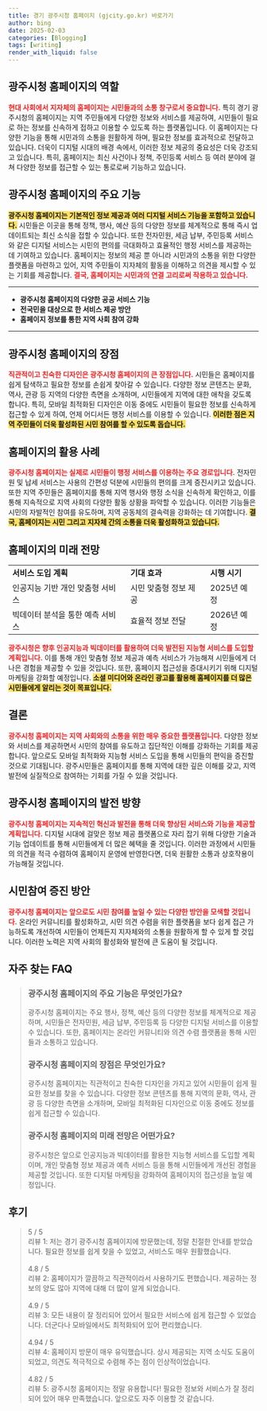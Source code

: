 ```yaml
---
title: 경기 광주시청 홈페이지 (gjcity.go.kr) 바로가기
author: bing
date: 2025-02-03
categories: [Blogging]
tags: [writing]
render_with_liquid: false
---
```



<h2 id='광주시청 홈페이지의 역할'>광주시청 홈페이지의 역할</h2>

<p><b><span style="color: #ee2323;">현대 사회에서 지자체의 홈페이지는 시민들과의 소통 창구로서 중요합니다.</span></b> 특히 경기 광주시청의 홈페이지는 지역 주민들에게 다양한 정보와 서비스를 제공하여, 시민들이 필요로 하는 정보를 신속하게 접하고 이용할 수 있도록 하는 플랫폼입니다. 이 홈페이지는 다양한 기능을 통해 시민과의 소통을 원활하게 하며, 필요한 정보를 효과적으로 전달하고 있습니다. 더욱이 디지털 시대의 배경 속에서, 이러한 정보 제공의 중요성은 더욱 강조되고 있습니다. 특히, 홈페이지는 최신 사건이나 정책, 주민등록 서비스 등 여러 분야에 걸쳐 다양한 정보를 접근할 수 있는 통로로써 기능하고 있습니다.</p>

<h2 id='광주시청 홈페이지의 주요 기능'>광주시청 홈페이지의 주요 기능</h2>

<p><b><span style="background-color: #ffe066;">광주시청 홈페이지는 기본적인 정보 제공과 여러 디지털 서비스 기능을 포함하고 있습니다.</span></b> 시민들은 이곳을 통해 정책, 행사, 예산 등의 다양한 정보를 체계적으로 통해 즉시 업데이트되는 최신 소식을 접할 수 있습니다. 또한 전자민원, 세금 납부, 주민등록 서비스와 같은 디지털 서비스는 시민의 편의를 극대화하고 효율적인 행정 서비스를 제공하는 데 기여하고 있습니다. 홈페이지는 정보의 제공 뿐 아니라 시민과의 소통을 위한 다양한 플랫폼을 마련하고 있어, 지역 주민들이 지자체의 활동을 이해하고 의견을 제시할 수 있는 기회를 제공합니다. <b><span style="color: #ee2323;">결국, 홈페이지는 시민과의 연결 고리로써 작용하고 있습니다.</span></b></p>

<hr />

<ul>
    <li><b>광주시청 홈페이지의 다양한 공공 서비스 기능</b></li>
    <li><b>전국민을 대상으로 한 서비스 제공 방안</b></li>
    <li><b>홈페이지 정보를 통한 지역 사회 참여 강화</b></li>
</ul>

<hr />

<h2 id='광주시청 홈페이지의 장점'>광주시청 홈페이지의 장점</h2>

<p><b><span style="color: #ee2323;">직관적이고 친숙한 디자인은 광주시청 홈페이지의 큰 장점입니다.</span></b> 시민들은 홈페이지를 쉽게 탐색하고 필요한 정보를 손쉽게 찾아갈 수 있습니다. 다양한 정보 콘텐츠는 문화, 역사, 관광 등 지역의 다양한 측면을 소개하며, 시민들에게 지역에 대한 애착을 갖도록 합니다. 특히, 모바일 최적화된 디자인은 이동 중에도 시민들이 필요한 정보를 신속하게 접근할 수 있게 하여, 언제 어디서든 행정 서비스를 이용할 수 있습니다. <b><span style="background-color: #ffe066;">이러한 점은 지역 주민들이 더욱 활성화된 시민 참여를 할 수 있도록 돕습니다.</span></b></p>

<h2 id='홈페이지의 활용 사례'>홈페이지의 활용 사례</h2>

<p><b><span style="color: #ee2323;">광주시청 홈페이지는 실제로 시민들이 행정 서비스를 이용하는 주요 경로입니다.</span></b> 전자민원 및 납세 서비스는 사용의 간편성 덕분에 시민들의 편의를 크게 증진시키고 있습니다. 또한 지역 주민들은 홈페이지를 통해 지역 행사와 행정 소식을 신속하게 확인하고, 이를 통해 지속적으로 지역 사회의 다양한 활동 상황을 파악할 수 있습니다. 이러한 기능들은 시민의 자발적인 참여를 유도하며, 지역 공동체의 결속력을 강화하는 데 기여합니다. <b><span style="background-color: #ffe066;">결국, 홈페이지는 시민 그리고 지자체 간의 소통을 더욱 활성화하고 있습니다.</span></b></p>

<h2 id='홈페이지의 미래 전망'>홈페이지의 미래 전망</h2>

<table>
    <tr>
        <td><b>서비스 도입 계획</b></td>
        <td><b>기대 효과</b></td>
        <td><b>시행 시기</b></td>
    </tr>
    <tr>
        <td>인공지능 기반 개인 맞춤형 서비스</td>
        <td>시민 맞춤형 정보 제공</td>
        <td>2025년 예정</td>
    </tr>
    <tr>
        <td>빅데이터 분석을 통한 예측 서비스</td>
        <td>효율적 정보 전달</td>
        <td>2026년 예정</td>
    </tr>
</table>

<p><b><span style="color: #ee2323;">광주시청은 향후 인공지능과 빅데이터를 활용하여 더욱 발전된 지능형 서비스를 도입할 계획입니다.</span></b> 이를 통해 개인 맞춤형 정보 제공과 예측 서비스가 가능해져 시민들에게 더 나은 경험을 제공할 수 있을 것입니다. 또한, 홈페이지 접근성을 증대시키기 위해 디지털 마케팅을 강화할 예정입니다. <b><span style="background-color: #ffe066;">소셜 미디어와 온라인 광고를 활용해 홈페이지를 더 많은 시민들에게 알리는 것이 목표입니다.</span></b></p>

<h2 id='결론'>결론</h2>

<p><b><span style="color: #ee2323;">광주시청 홈페이지는 지역 사회와의 소통을 위한 매우 중요한 플랫폼입니다.</span></b> 다양한 정보와 서비스를 제공하면서 시민의 참여를 유도하고 집단적인 이해를 강화하는 기회를 제공합니다. 앞으로도 모바일 최적화와 지능형 서비스 도입을 통해 시민들의 편익을 증진할 것으로 기대됩니다. 광주시민들은 홈페이지를 통해 지역에 대한 깊은 이해를 갖고, 지역 발전에 실질적으로 참여하는 기회를 가질 수 있을 것입니다.</p>

<h2 id='광주시청 홈페이지의 발전 방향'>광주시청 홈페이지의 발전 방향</h2>

<p><b><span style="color: #ee2323;">광주시청 홈페이지는 지속적인 혁신과 발전을 통해 더욱 향상된 서비스와 기능을 제공할 계획입니다.</span></b> 디지털 시대에 걸맞은 정보 제공 플랫폼으로 자리 잡기 위해 다양한 기술과 기능 업데이트를 통해 시민들에게 더 많은 혜택을 줄 것입니다. 이러한 과정에서 시민들의 의견을 적극 수렴하여 홈페이지 운영에 반영한다면, 더욱 원활한 소통과 상호작용이 가능해질 것입니다.</p>

<h2 id='시민참여 증진 방안'>시민참여 증진 방안</h2>

<p><b><span style="color: #ee2323;">광주시청 홈페이지는 앞으로도 시민 참여를 높일 수 있는 다양한 방안을 모색할 것입니다.</span></b> 온라인 커뮤니티를 활성화하고, 시민 의견 수렴을 위한 플랫폼을 보다 쉽게 접근 가능하도록 개선하여 시민들이 언제든지 지자체와의 소통을 원활하게 할 수 있게 할 것입니다. 이러한 노력은 지역 사회의 활성화와 발전에 큰 도움이 될 것입니다.</p>


<h2 id='자주_찾는_FAQ'>자주 찾는 FAQ</h2>
<div itemscope="" itemtype="https://schema.org/FAQPage"> 
<blockquote> 
<div itemscope="" itemprop="mainEntity" itemtype="https://schema.org/Question"> 
<h3 itemprop="name">광주시청 홈페이지의 주요 기능은 무엇인가요?</h3> 
<div itemscope="" itemprop="acceptedAnswer" itemtype="https://schema.org/Answer"> 
<span itemprop="text"> 
<p>광주시청 홈페이지는 주요 행사, 정책, 예산 등의 다양한 정보를 체계적으로 제공하며, 시민들은 전자민원, 세금 납부, 주민등록 등 다양한 디지털 서비스를 이용할 수 있습니다. 또한, 홈페이지는 온라인 커뮤니티와 의견 수렴 플랫폼을 통해 시민들과 소통하고 있습니다.</p> 
</span> 
</div> 
</div> 

<div itemscope="" itemprop="mainEntity" itemtype="https://schema.org/Question"> 
<h3 itemprop="name">광주시청 홈페이지의 장점은 무엇인가요?</h3> 
<div itemscope="" itemprop="acceptedAnswer" itemtype="https://schema.org/Answer"> 
<span itemprop="text"> 
<p>광주시청 홈페이지는 직관적이고 친숙한 디자인을 가지고 있어 시민들이 쉽게 필요한 정보를 찾을 수 있습니다. 다양한 정보 콘텐츠를 통해 지역의 문화, 역사, 관광 등 다양한 측면을 소개하며, 모바일 최적화된 디자인으로 이동 중에도 정보를 쉽게 접근할 수 있습니다.</p> 
</span> 
</div> 
</div>

<div itemscope="" itemprop="mainEntity" itemtype="https://schema.org/Question"> 
<h3 itemprop="name">광주시청 홈페이지의 미래 전망은 어떤가요?</h3> 
<div itemscope="" itemprop="acceptedAnswer" itemtype="https://schema.org/Answer"> 
<span itemprop="text"> 
<p>광주시청은 앞으로 인공지능과 빅데이터를 활용한 지능형 서비스를 도입할 계획이며, 개인 맞춤형 정보 제공과 예측 서비스 등을 통해 시민들에게 개선된 경험을 제공할 것입니다. 또한 디지털 마케팅을 강화하여 홈페이지의 접근성을 높일 예정입니다.</p> 
</span> 
</div> 
</div> 
</blockquote> 
</div>
<h2 id='후기'>후기</h2>
<div itemscope itemtype="https://schema.org/Product">
  <blockquote>
  <div itemprop="review" itemscope itemtype="https://schema.org/Review">
      <div itemprop="reviewRating" itemscope itemtype="https://schema.org/Rating"> <span itemprop="ratingValue">5</span> / <span itemprop="bestRating">5</span> </div>
      <span itemprop="reviewBody">리뷰 1: 저는 경기 광주시청 홈페이지에 방문했는데, 정말 친절한 안내를 받았습니다. 필요한 정보를 쉽게 찾을 수 있었고, 서비스도 매우 원활했습니다.</span>
  </div>
  <br>
  <div itemprop="review" itemscope itemtype="https://schema.org/Review">
      <div itemprop="reviewRating" itemscope itemtype="https://schema.org/Rating"> <span itemprop="ratingValue">4.8</span> / <span itemprop="bestRating">5</span> </div>
      <span itemprop="reviewBody">리뷰 2: 홈페이지가 깔끔하고 직관적이라서 사용하기도 편했습니다. 제공하는 정보의 양도 많아 지역에 대해 더 많이 알게 되었습니다.</span>
  </div>
  <br>
  <div itemprop="review" itemscope itemtype="https://schema.org/Review">
      <div itemprop="reviewRating" itemscope itemtype="https://schema.org/Rating"> <span itemprop="ratingValue">4.9</span> / <span itemprop="bestRating">5</span> </div>
      <span itemprop="reviewBody">리뷰 3: 모든 내용이 잘 정리되어 있어서 필요한 서비스에 쉽게 접근할 수 있었습니다. 더군다나 모바일에서도 최적화되어 있어 편리했습니다.</span>
  </div>
  <br>
  <div itemprop="review" itemscope itemtype="https://schema.org/Review">
      <div itemprop="reviewRating" itemscope itemtype="https://schema.org/Rating"> <span itemprop="ratingValue">4.94</span> / <span itemprop="bestRating">5</span> </div>
      <span itemprop="reviewBody">리뷰 4: 홈페이지 방문이 매우 유익했습니다. 상시 제공되는 지역 소식도 도움이 되었고, 의견도 적극적으로 수렴해 주는 점이 인상적이었습니다.</span>
  </div>
  <br>
  <div itemprop="review" itemscope itemtype="https://schema.org/Review">
      <div itemprop="reviewRating" itemscope itemtype="https://schema.org/Rating"> <span itemprop="ratingValue">4.82</span> / <span itemprop="bestRating">5</span> </div>
      <span itemprop="reviewBody">리뷰 5: 광주시청 홈페이지는 정말 유용합니다! 필요한 정보와 서비스가 잘 정리되어 있어 매우 만족했습니다. 앞으로도 자주 이용할 것 같습니다.</span>
  </div>
  </blockquote>
</div>
